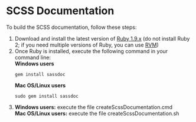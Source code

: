 # SCSS Documentation

To build the SCSS documentation, follow these steps:

1. Download and install the latest version of [Ruby 1.9.x](http://rubyinstaller.org/downloads/) (do not install Ruby 2; if you need multiple versions of Ruby, you can use [RVM](http://rvm.io/rvm/basics))
2. Once Ruby is installed, execute the following command in your command line:  
    **Windows users**  
    ```
    gem install sassdoc
    ```
	**Mac OS/Linux users**  
	```
	sudo gem install sassdoc
	```
3. **Windows users:**  execute the file createScssDocumentation.cmd  
    **Mac OS/Linux users:** execute the file createScssDocumentation.sh